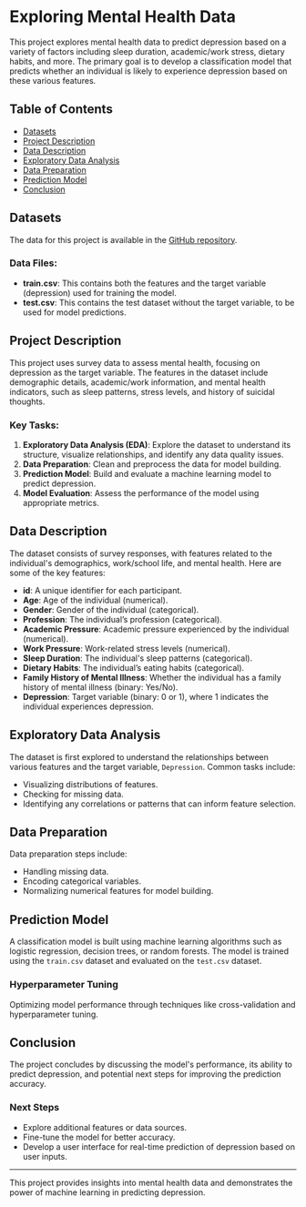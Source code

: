 # Exploring Mental Health Data

This project explores mental health data to predict depression based on a variety of factors including sleep duration, academic/work stress, dietary habits, and more. The primary goal is to develop a classification model that predicts whether an individual is likely to experience depression based on these various features.

## Table of Contents

* [Datasets](#Datasets)
* [Project Description](#Project-Description)
* [Data Description](#Data-Description)
* [Exploratory Data Analysis](#Exploratory-Data-Analysis)
* [Data Preparation](#Data-Preparation)
* [Prediction Model](#Prediction-Model)
* [Conclusion](#Conclusion)

## Datasets

The data for this project is available in the [GitHub repository](https://github.com/zmxlfrd/Exploring-Mental-Health-Data).

### Data Files:

- **train.csv**: This contains both the features and the target variable (depression) used for training the model.
- **test.csv**: This contains the test dataset without the target variable, to be used for model predictions.

## Project Description

This project uses survey data to assess mental health, focusing on depression as the target variable. The features in the dataset include demographic details, academic/work information, and mental health indicators, such as sleep patterns, stress levels, and history of suicidal thoughts.

### Key Tasks:
1. **Exploratory Data Analysis (EDA)**: Explore the dataset to understand its structure, visualize relationships, and identify any data quality issues.
2. **Data Preparation**: Clean and preprocess the data for model building.
3. **Prediction Model**: Build and evaluate a machine learning model to predict depression.
4. **Model Evaluation**: Assess the performance of the model using appropriate metrics.

## Data Description

The dataset consists of survey responses, with features related to the individual's demographics, work/school life, and mental health. Here are some of the key features:

- **id**: A unique identifier for each participant.
- **Age**: Age of the individual (numerical).
- **Gender**: Gender of the individual (categorical).
- **Profession**: The individual’s profession (categorical).
- **Academic Pressure**: Academic pressure experienced by the individual (numerical).
- **Work Pressure**: Work-related stress levels (numerical).
- **Sleep Duration**: The individual's sleep patterns (categorical).
- **Dietary Habits**: The individual’s eating habits (categorical).
- **Family History of Mental Illness**: Whether the individual has a family history of mental illness (binary: Yes/No).
- **Depression**: Target variable (binary: 0 or 1), where 1 indicates the individual experiences depression.

## Exploratory Data Analysis

The dataset is first explored to understand the relationships between various features and the target variable, `Depression`. Common tasks include:

- Visualizing distributions of features.
- Checking for missing data.
- Identifying any correlations or patterns that can inform feature selection.

## Data Preparation

Data preparation steps include:

- Handling missing data.
- Encoding categorical variables.
- Normalizing numerical features for model building.

## Prediction Model

A classification model is built using machine learning algorithms such as logistic regression, decision trees, or random forests. The model is trained using the `train.csv` dataset and evaluated on the `test.csv` dataset.

### Hyperparameter Tuning

Optimizing model performance through techniques like cross-validation and hyperparameter tuning.

## Conclusion

The project concludes by discussing the model's performance, its ability to predict depression, and potential next steps for improving the prediction accuracy.

### Next Steps

- Explore additional features or data sources.
- Fine-tune the model for better accuracy.
- Develop a user interface for real-time prediction of depression based on user inputs.

---

This project provides insights into mental health data and demonstrates the power of machine learning in predicting depression.
